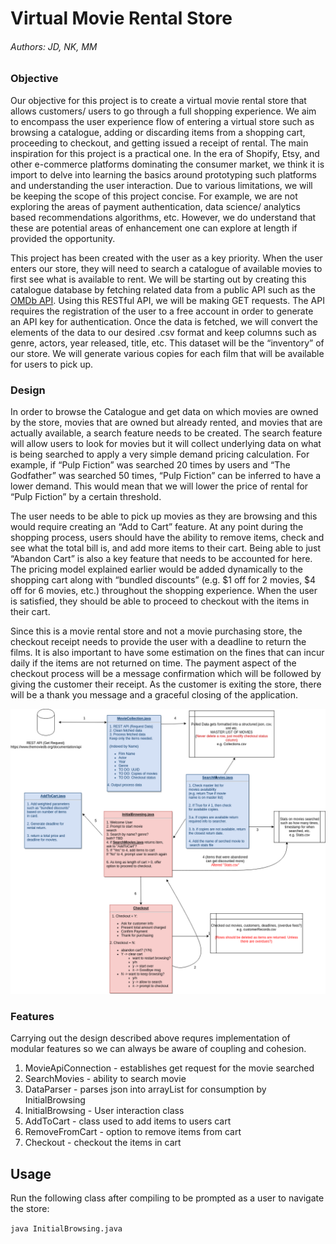 # Virtual Movie Rental Store

###### Authors: JD, NK, MM

### Objective

Our objective for this project is to create a virtual movie rental store that allows customers/ users to go through a full shopping experience. We aim to encompass the user experience flow of entering a virtual store such as browsing a catalogue, adding or discarding items from a shopping cart, proceeding to checkout, and getting issued a receipt of rental. The main inspiration for this project is a practical one. In the era of Shopify, Etsy, and other e-commerce platforms dominating the consumer market, we think it is import to delve into learning the basics around prototyping such platforms and understanding the user interaction. Due to various limitations, we will be keeping the scope of this project concise.  For example, we are not exploring the areas of payment authentication, data science/ analytics based recommendations algorithms, etc. However, we do understand that these are potential areas of enhancement one can explore at length if provided the opportunity. 

This project has been created with the user as a key priority. When the user enters our store, they will need to search a catalogue of available movies to first see what is available to rent. We will be starting out by creating this catalogue database by fetching related data from a public API such as the [OMDb API](https://www.omdbapi.com/). Using this RESTful API, we will be making GET requests. The API requires the registration of the user to a free account in order to generate an API key for authentication. Once the data is fetched, we will convert the elements of the data to our desired .csv format and keep columns such as genre, actors, year released, title, etc. This dataset will be the “inventory” of our store. We will generate various copies for each film that will be available for users to pick up.

### Design

In order to browse the Catalogue and get data on which movies are owned by the store, movies that are owned but already rented, and movies that are actually available, a search feature needs to be created. The search feature will allow users to look for movies but it will collect underlying data on what is being searched to apply a very simple demand pricing calculation. For example, if “Pulp Fiction” was searched 20 times by users and “The Godfather” was searched 50 times, “Pulp Fiction” can be inferred to have a lower demand. This would mean that we will lower the price of rental for “Pulp Fiction” by a certain threshold. 

The user needs to be able to pick up movies as they are browsing and this would require creating an “Add to Cart” feature. At any point during the shopping process, users should have the ability to remove items, check and see what the total bill is, and add more items to their cart. Being able to just “Abandon Cart” is also a key feature that needs to be accounted for here. The pricing model explained earlier would be added dynamically to the shopping cart along with “bundled discounts” (e.g. $1 off for 2 movies, $4 off for 6 movies, etc.) throughout the shopping experience. When the user is satisfied, they should be able to proceed to checkout with the items in their cart. 

Since this is a movie rental store and not a movie purchasing store, the checkout receipt needs to provide the user with a deadline to return the films. It is also important to have some estimation on the fines that can incur daily if the items are not returned on time. The payment aspect of the checkout process will be a message confirmation which will be followed by giving the customer their receipt. As the customer is exiting the store, there will be a thank you message and a graceful closing of the application. 

![Initial Design Flow](InitialDesignFlow.png)

### Features

Carrying out the design described above requres implementation of modular features so we can always be aware of coupling and cohesion. 

1. MovieApiConnection - establishes get request for the movie searched
2. SearchMovies - ability to search movie
3. DataParser - parses json into arrayList for consumption by InitialBrowsing
4. InitialBrowsing - User interaction class
5. AddToCart - class used to add items to users cart
6. RemoveFromCart - option to remove items from cart
7. Checkout - checkout the items in cart

## Usage

Run the following class after compiling to be prompted as a user to navigate the store:

```java InitialBrowsing.java```


